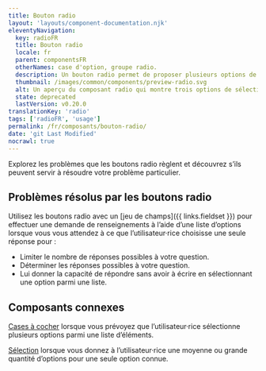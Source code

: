 ```yaml
---
title: Bouton radio
layout: 'layouts/component-documentation.njk'
eleventyNavigation:
  key: radioFR
  title: Bouton radio
  locale: fr
  parent: componentsFR
  otherNames: case d'option, groupe radio.
  description: Un bouton radio permet de proposer plusieurs options de réponse pour un choix unique.
  thumbnail: /images/common/components/preview-radio.svg
  alt: Un aperçu du composant radio qui montre trois options de sélection formées de cercle blanc au contour noir ainsi que de boîtes grises représentant du texte. La première option a un point noir à l'intérieur du cercle pour identifier sa sélection.
  state: deprecated
  lastVersion: v0.20.0
translationKey: 'radio'
tags: ['radioFR', 'usage']
permalink: /fr/composants/bouton-radio/
date: 'git Last Modified'
nocrawl: true
---
```


Explorez les problèmes que les boutons radio règlent et découvrez s’ils peuvent servir à résoudre votre problème particulier.

## Problèmes résolus par les boutons radio

Utilisez les boutons radio avec un [jeu de champs]({{ links.fieldset }}) pour effectuer une demande de renseignements à l’aide d’une liste d’options lorsque vous vous attendez à ce que l’utilisateur·rice choisisse une seule réponse pour :

- Limiter le nombre de réponses possibles à votre question.
- Déterminer les réponses possibles à votre question.
- Lui donner la capacité de répondre sans avoir à écrire en sélectionnant une option parmi une liste.

<article class="bg-full-width bg-primary text-light pt-600 pb-300 my-600">
  <h2 class="mt-0 mb-300">Composants connexes</h2>

<a href="{{ links.checkbox }}" class="link-light">Cases à cocher</a> lorsque vous prévoyez que l’utilisateur·rice sélectionne plusieurs options parmi une liste d’éléments.

<a href="{{ links.select }}" class="link-light">Sélection</a> lorsque vous donnez à l’utilisateur·rice une moyenne ou grande quantité d’options pour une seule option connue.

</article>
